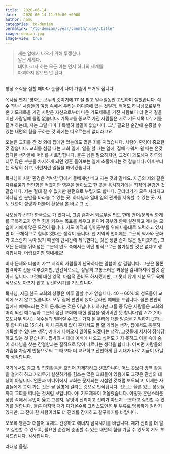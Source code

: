 ```yaml
---
title:  2020-06-14
date:   2020-06-14 11:50:00 +0900
author: namu
categories: to-demian
permalink: "/to-demian/:year/:month/:day/:title"
image: demian.jpg
image-view: true
---
```


> 새는 알에서 나오기 위해 투쟁한다.<br/>
> 알은 세계다.<br/>
> 태어나고자 하는 모든 이는 먼저 하나의 세계를<br/>파괴하지 않으면 안 된다.

<br/>항상 소식을 접할 때마다 눈물이 나며 가슴이 뜨거워 집니다.

목사님 편지 '평화는 모두의 것이기에 11' 을 받고 일주일동안 고민하며 살았습니다.
예수 '믿는' 사람들의 여정 속에서 우리는 어디쯤에 있는 것일까.
적어도 하나님으로부터 온 기도제목을 가진 사람은 자신으로부터 나온 기도제목을 가진 사람보다 더 먼저 길을 떠난 사람임에 틀림 없습니다.
기독교를 종교로 가진 사람들은 서로 기도제목 나누기를 즐겨 하는데, 저는 그럴 때마다 특별히 할말이 없습니다.
그냥 필요한 순간에 순종할 수 있는 내면의 힘을 구하는 것 외에는 떠오르는게 없더라고요.

오늘은 교회를 간 것 외에 집에만 있는데도 많은 죄를 지었습니다.
사람이 환경이 중요한 것 같습니다.
교회를 섬길 때는 교회 일에, 일을 할 때는 일에, 집에 누워서 쉴 때는 온갖 잡다한 생각들에 머리를 사로잡힙니다.
물론 쉼은 필요하지만, 그것이 과도해져 하루의 너무 많은 부분을 차지하게 되면 영혼 돌아보는 일에 소홀해지는 것 같습니다.
이후부터는 적당히 쉬고, 이런저런 일들을 해야겠습니다.

목사님이 처한 환경은 척박한 땅에서 돌베개만 베고 자는 것과 같네요.
지금의 저와 같은 자유로움과 편안함은 적겠지만 영혼을 돌아보고 한 곳을 응시하기에는 최적의 환경인 것 같습니다.
저는 절대 갈 수 없지만 한편으로 부럽기도 합니다.
군더더기가 모두 사라지고 하나님 한 분만을 바라볼 수 있는 곳.
하나님과 일대 일의 관계를 지속할 수 있는 곳.
사도 요한이 성령과 더불어 환상을 본 바로 그 곳...

사모님과 선*가 한국으로 가 있다니,
그럼 혼자서 외로우실 법도 한데 언어/문화적 한계를 극복하고자
영적 힘을 키우는 목표를 세우고 힌디어 공부와 함께 실천하고 계시는 모습이 저에게 많은 도전이 됩니다.
저도 이직과 영어공부를 위해 나름대로 노력하고 있지만 더 구체적으로 힘써야겠다는 생각이 듭니다.
한 지역의 언어에는 그곳의 역사와 문화가 고스란히 녹아 있기 때문에 단시간에 체득한다는 것은 정말 쉽지 않은 일이겠지만,
그 모든 문제를 뛰어넘는 그분의 인도 속에서는 어떤 방식으로든 불가능할 것은 없다고 생각합니다. 어렵겠지만 힘내세요!

비자 문제와 더불어 자** 지역의 사람들이 난폭하다는 말씀이 참 걸립니다.
그분은 물론 합력하여 선을 이루겠지만, 인간적으로는 상당히 고통스러운 과정을 감내하셔야 할것 같아서 입니다.
그것에 대한 영적, 마음적 준비도 하시겠지만, 그 못지 않게 세분 모두 육체적으로도 아프지 않고 강건하시기를 기도합니다.

목사님, 지금 한국 교회의 상황은 이루 말할 수가 없습니다.
40 ~ 60% 의 성도들이 교회에 오지 않고 있습니다.
모두 집에 편안히 앉아 온라인 예배를 드립니다.
물론 편안히 집에서 예배드리는 것이 문제라는 것은 아닙니다.
하지만 그들 중 많은 사람들은 교회의 머리 되신 예수님과 그분의 몸된 교회에 대한 말씀을 잊어버린 듯 합니다(엡 2:22,23).
포도나무 되시는 예수님과 떨어질 수 없는 가지 된 우리에 대한 말씀을 기억하지 못하는 듯 합니다(요 15:1,4).
마치 공동체 없이 혼자서도 잘 할 거라는 생각, 집에서도 충분히 거룩할 수 있다는 생각, 예배에 나아오지 않아도 되겠다는 생각.
그것들에 서서히 잠식당하고 있는 것 같습니다.
핍박의 시대에 예배에 나오고 싶어도 가지 못하고 이불 속에 숨어 하나님을 찾는 간절함과는 질적으로 많이 다르다는 생각을 합니다.
어쩌면 사람들의 가슴을 차갑게 만듦으로써 그 때보다 더 교묘하고 잔인하게 된 시대가 바로 지금이 아닐까 생각합니다.

국가에서도 종교 및 집회활동을 꼬집어 자제하라고 선포합니다.
어느 곳보다 방역 활동을 철저히 하고 거리두기 실천하기를 힘쓰는 많은 교회들이 있음에도 그것은 관심의 대상이 아닙니다.
언론과 미디어에서 교회는 문제되는 시설인 것처럼 보도되고, 이제는 사람들에게 교회 가는 것은 곧 질병에 걸리는 것으로 인식됩니다.
전도는 물론 있는 성도들까지 교회를 떠나는 것처럼 보입니다.
아! 기도제목이 떠올랐습니다.
이렇듯 혼란스러운 상황 속에서 무엇이 옳고 그른지, 무엇이 진리이고 진리가 아닌지 구분하고 실천할 수 있기를 원합니다.
물론 마지막 때가 다가올수록 그리스도인은 두 부류로 명확하게 갈라지겠지만, 그 전에 한 사람이라도 더 진리를 감지하고 갈구하기를 바랍니다.

모쪼록 영혼과 더불어 육체도 건강하고 에너지 넘치시기를 바랍니다.
제가 진리를 더 알고 실천할 수 있도록, 필요한 순간에 순종할 수 있는 내면의 힘을 가질 수 있도록 기도 부탁드립니다. 감사합니다.

라대성 올림.

